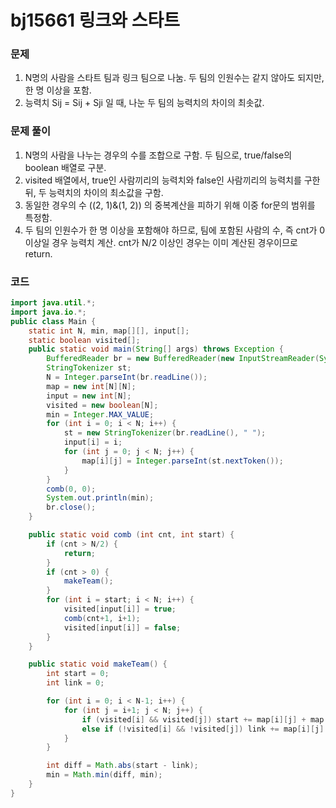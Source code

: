 # bj15661 링크와 스타트

### 문제

1. N명의 사람을 스타트 팀과 링크 팀으로 나눔. 두 팀의 인원수는 같지 않아도 되지만, 한 명 이상을 포함.
2. 능력치 Sij = Sij + Sji 일 때, 나눈 두 팀의 능력치의 차이의 최솟값.

### 문제 풀이

1. N명의 사람을 나누는 경우의 수를 조합으로 구함. 두 팀으로, true/false의 boolean 배열로 구분.
2. visited 배열에서, true인 사람끼리의 능력치와 false인 사람끼리의 능력치를 구한 뒤, 두 능력치의 차이의 최소값을 구함.
3. 동일한 경우의 수 ((2, 1)&(1, 2)) 의 중복계산을 피하기 위해 이중 for문의 범위를 특정함.
4. 두 팀의 인원수가 한 명 이상을 포함해야 하므로, 팀에 포함된 사람의 수, 즉 cnt가 0 이상일 경우 능력치 계산. cnt가 N/2 이상인 경우는 이미 계산된 경우이므로 return.

### 코드

```java
import java.util.*;
import java.io.*;
public class Main {
    static int N, min, map[][], input[];
    static boolean visited[];
    public static void main(String[] args) throws Exception {
        BufferedReader br = new BufferedReader(new InputStreamReader(System.in));
        StringTokenizer st;
        N = Integer.parseInt(br.readLine());
        map = new int[N][N];
        input = new int[N];
        visited = new boolean[N];
        min = Integer.MAX_VALUE;
        for (int i = 0; i < N; i++) {
            st = new StringTokenizer(br.readLine(), " ");
            input[i] = i;
            for (int j = 0; j < N; j++) {
                map[i][j] = Integer.parseInt(st.nextToken());
            }
        }
        comb(0, 0);
        System.out.println(min);
        br.close();
    }

    public static void comb (int cnt, int start) {
        if (cnt > N/2) {
            return;
        }
        if (cnt > 0) {
            makeTeam();
        }
        for (int i = start; i < N; i++) {
            visited[input[i]] = true;
            comb(cnt+1, i+1);
            visited[input[i]] = false;
        }
    }

    public static void makeTeam() {
        int start = 0;
        int link = 0;

        for (int i = 0; i < N-1; i++) {
            for (int j = i+1; j < N; j++) {
                if (visited[i] && visited[j]) start += map[i][j] + map[j][i];
                else if (!visited[i] && !visited[j]) link += map[i][j] + map[j][i];
            }
        }

        int diff = Math.abs(start - link);
        min = Math.min(diff, min);
    }
}
```

